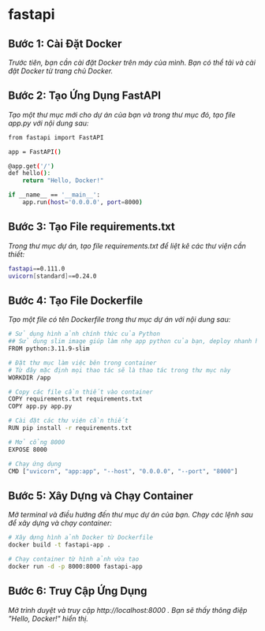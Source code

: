 # fastapi

## Bước 1: Cài Đặt Docker
*Trước tiên, bạn cần cài đặt Docker trên máy của mình. Bạn có thể tải và cài đặt Docker từ trang chủ Docker.*

## Bước 2: Tạo Ứng Dụng FastAPI
*Tạo một thư mục mới cho dự án của bạn và trong thư mục đó, tạo file app.py với nội dung sau:*

```bash
from fastapi import FastAPI

app = FastAPI()

@app.get('/')
def hello():
    return "Hello, Docker!"

if __name__ == '__main__':
    app.run(host='0.0.0.0', port=8000) 
```

## Bước 3: Tạo File requirements.txt
*Trong thư mục dự án, tạo file requirements.txt để liệt kê các thư viện cần thiết:*

```bash
fastapi==0.111.0
uvicorn[standard]==0.24.0
```
 
## Bước 4: Tạo File Dockerfile
*Tạo một file có tên Dockerfile trong thư mục dự án với nội dung sau:*

```bash
# Sử dụng hình ảnh chính thức của Python
## Sử dụng slim image giúp làm nhẹ app python của bạn, deploy nhanh hơn
FROM python:3.11.9-slim

# Đặt thư mục làm việc bên trong container
# Từ đây mặc định mọi thao tác sẽ là thao tác trong thư mục này
WORKDIR /app

# Copy các file cần thiết vào container
COPY requirements.txt requirements.txt
COPY app.py app.py

# Cài đặt các thư viện cần thiết
RUN pip install -r requirements.txt

# Mở cổng 8000
EXPOSE 8000

# Chạy ứng dụng
CMD ["uvicorn", "app:app", "--host", "0.0.0.0", "--port", "8000"]
```
     

## Bước 5: Xây Dựng và Chạy Container
*Mở terminal và điều hướng đến thư mục dự án của bạn. Chạy các lệnh sau để xây dựng và chạy container:*

```bash
# Xây dựng hình ảnh Docker từ Dockerfile
docker build -t fastapi-app .

# Chạy container từ hình ảnh vừa tạo
docker run -d -p 8000:8000 fastapi-app
```


## Bước 6: Truy Cập Ứng Dụng
*Mở trình duyệt và truy cập http://localhost:8000 . Bạn sẽ thấy thông điệp "Hello, Docker!" hiển thị.*
